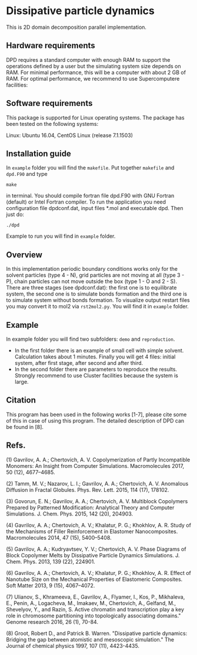 # Dissipative particle dynamics

This is 2D domain decomposition parallel implementation.

## Hardware requirements

DPD requires a standard computer with enough RAM to support the operations defined by a user but the simulating system size depends on RAM. For minimal performance, this will be a computer with about 2 GB of RAM. For optimal performance, we recommend to use Supercomputere facilities:

## Software requirements

This package is supported for Linux operating systems. The package has been tested on the following systems:

Linux: Ubuntu 16.04, CentOS Linux (release 7.1.1503)

## Installation guide

In `example` folder you will find the `makefile`. Put together `makefile` and `dpd.F90` and type 
```
make
```
in terminal. You should compile fortran file dpd.F90 with GNU Fortran (default) or Intel Fortran compiler. To run the application you need configuration file dpdconf.dat, input files *.mol and executable dpd. Then just do:
```
./dpd
```
Example to run you will find in `example` folder.

## Overview
In this implementation periodic boundary conditions works only for the solvent particles (type 4 - N), grid particles are not moving at all (type 3 - P), chain particles can not move outside the box (type 1 - O and 2 - S). There are three stages (see dpdconf.dat): the first one is to equilibrate system, the second one is to simulate bonds formation and the third one is to simulate system without bonds formation. To visualize output restart files you may convert it to mol2 via `rst2mol2.py`. You will find it in `example` folder.

## Example
In example folder you will find two subfolders: `demo` and `reproduction`. 
 - In the first folder there is an example of small cell with simple solvent. Сalculation takes about 1 minutes. Finally you will get 4 files: initial system, after first stage, after second and after third.
 - In the second folder there are parameters to reproduce the results. Strongly recommend to use Cluster facilities because the system is large.


## Citation
This program has been used in the following works [1-7], please cite some of this in case of using this program. The detailed description of DPD can be found in [8].

## Refs.

(1)     Gavrilov, A. A.; Chertovich, A. V. Copolymerization of Partly Incompatible Monomers: An Insight from Computer Simulations. Macromolecules 2017, 50 (12), 4677–4685.

(2)     Tamm, M. V.; Nazarov, L. I.; Gavrilov, A. A.; Chertovich, A. V. Anomalous Diffusion in Fractal Globules. Phys. Rev. Lett. 2015, 114 (17), 178102.

(3)     Govorun, E. N.; Gavrilov, A. A.; Chertovich, A. V. Multiblock Copolymers Prepared by Patterned Modification: Analytical Theory and Computer Simulations. J. Chem. Phys. 2015, 142 (20), 204903.

(4)     Gavrilov, A. A.; Chertovich, A. V.; Khalatur, P. G.; Khokhlov, A. R. Study of the Mechanisms of Filler Reinforcement in Elastomer Nanocomposites. Macromolecules 2014, 47 (15), 5400–5408.

(5)     Gavrilov, A. A.; Kudryavtsev, Y. V.; Chertovich, A. V. Phase Diagrams of Block Copolymer Melts by Dissipative Particle Dynamics Simulations. J. Chem. Phys. 2013, 139 (22), 224901.

(6)     Gavrilov, A. A.; Chertovich, A. V.; Khalatur, P. G.; Khokhlov, A. R. Effect of Nanotube Size on the Mechanical Properties of Elastomeric Composites. Soft Matter 2013, 9 (15), 4067–4072.

(7)     Ulianov, S., Khrameeva, E., Gavrilov, A., Flyamer, I., Kos, P., Mikhaleva, E., Penin, A., Logacheva, M., Imakaev, M., Chertovich, A., Gelfand, M., Shevelyov, Y., and Razin, S. Active chromatin and transcription play a key role in chromosome partitioning into topologically associating domains." Genome research 2016, 26 (1), 70-84.

(8) Groot, Robert D., and Patrick B. Warren. "Dissipative particle dynamics: Bridging the gap between atomistic and mesoscopic simulation." The Journal of chemical physics 1997, 107 (11), 4423-4435.
